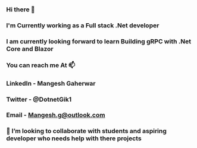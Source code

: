 ### Hi there 👋
### I'm Currently working as a Full stack .Net developer 
### I am currently looking forward to learn Building gRPC with .Net Core and Blazor 
### You can reach me At 📫
### LinkedIn - Mangesh Gaherwar 
### Twitter - @DotnetGik1
### Email - Mangesh.g@outlook.com
### 👯 I’m looking to collaborate with students and aspiring developer who needs help with there projects 

<!--
**dotnetgik/dotnetgik** is a ✨ _special_ ✨ repository because its `README.md` (this file) appears on your GitHub profile.

Here are some ideas to get you started:

- 🔭 I’m currently working on .Net Core , Angular Entity Framework 
- 🌱 I’m currently learning gRPC and Blazor 
- 👯 I’m looking to collaborate with students and aspiring developer who needs help with there projects 
- 🤔 I’m looking for help with Machine learning and AI  
- 💬 Ask me about ...
- 📫 How to reach me: Email Mangesh.gaherwar@outlook.com Twitter @dotnetgik LinkedIn : Mangesh Gaherwar 
- 😄 Pronouns: @dotnetgik
- ⚡ Fun fact: ... None 
-->
